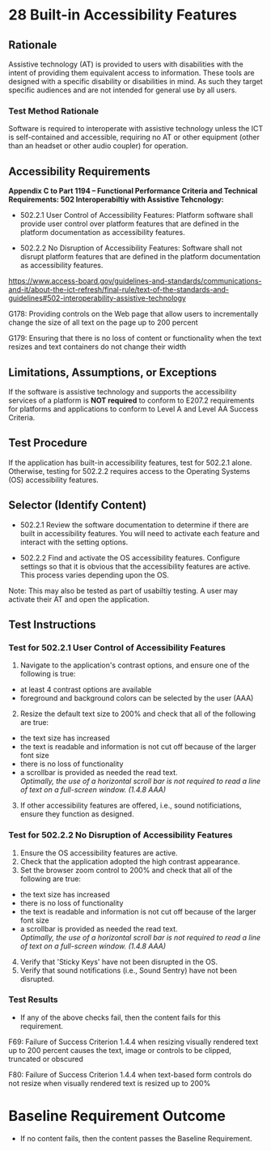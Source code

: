# 28 Built-in Accessibility Features

## Rationale
Assistive technology (AT) is provided to users with disabilities with the intent of providing them equivalent access to information. These tools are designed with a specific disability or disabilities in mind. As such they target specific audiences and are not intended for general use by all users.

### Test Method Rationale
Software is required to interoperate with assistive technology unless the ICT is self-contained and accessible, requiring no AT or other equipment (other than an headset or other audio coupler) for operation.

## Accessibility Requirements
**Appendix C to Part 1194 – Functional Performance Criteria and Technical Requirements: 502 Interoperabiltiy with Assistive Tehcnology:** 

* 502.2.1 User Control of Accessibility Features: Platform software shall provide user control over platform features that are defined in the platform documentation as accessibility features. 
 
* 502.2.2 No Disruption of Accessibility Features: Software shall not disrupt platform features that are defined in the platform documentation as accessibility features. </br>

https://www.access-board.gov/guidelines-and-standards/communications-and-it/about-the-ict-refresh/final-rule/text-of-the-standards-and-guidelines#502-interoperability-assistive-technology

G178: Providing controls on the Web page that allow users to incrementally change the size of all text on the page up to 200 percent 

G179: Ensuring that there is no loss of content or functionality when the text resizes and text containers do not change their width 

## Limitations, Assumptions, or Exceptions
If the software is assistive technology and supports the accessibility services of a platform is **NOT required** to conform to 
E207.2 requirements for platforms and applications to conform to Level A and Level AA Success Criteria.

## Test Procedure
If the application has built-in accessibility features, test for 502.2.1 alone. Otherwise, testing for 502.2.2 requires access to the Operating Systems (OS) accessibility features.

## Selector (Identify Content)

* 502.2.1 Review the software documentation to determine if there are built in accessibility features. You will need to activate each feature and interact with the setting options. 

* 502.2.2 Find and activate the OS accessibility features. Configure settings so that it is obvious that the accessibility features are active. This process varies depending upon the OS.

Note: This may also be tested as part of usabiltiy testing. A user may activate their AT and open the application.

## Test Instructions

### Test for 502.2.1 User Control of Accessibility Features
1. Navigate to the application's contrast options, and ensure one of the following is true:
* at least 4 contrast options are available
* foreground and background colors can be selected by the user (AAA)
2. Resize the default text size to 200% and check that all of the following are true: 
* the text size has increased
* the text is readable and information is not cut off because of the larger font size
* there is no loss of functionality 
* a scrollbar is provided as needed the read text. </br>
*Optimally, the use of a horizontal scroll bar is not required to read a line of text on a full-screen window. (1.4.8 AAA)*
3. If other accessibility features are offered, i.e., sound notificiations, ensure they function as designed. 

### Test for 502.2.2 No Disruption of Accessibility Features
1. Ensure the OS accessibility features are active.
2. Check that the application adopted the high contrast appearance.
3. Set the browser zoom control to 200% and check that all of the following are true:
* the text size has increased
* there is no loss of functionality 
* the text is readable and information is not cut off because of the larger font size
* a scrollbar is provided as needed the read text. </br>*Optimally, the use of a horizontal scroll bar is not required to read a line of text on a full-screen window. (1.4.8 AAA)*
4. Verify that 'Sticky Keys' have not been disrupted in the OS.
5. Verify that sound notifications (i.e., Sound Sentry) have not been disrupted.

### Test Results
* If any of the above checks fail, then the content fails for this requirement.

F69: Failure of Success Criterion 1.4.4 when resizing visually rendered text up to 200 percent causes the text, image or controls to be clipped, truncated or obscured 

F80: Failure of Success Criterion 1.4.4 when text-based form controls do not resize when visually rendered text is resized up to 200% 

# Baseline Requirement Outcome
* If no content fails, then the content passes the Baseline Requirement.
